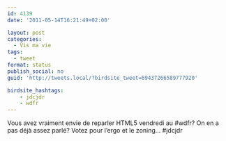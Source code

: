 ```yaml
---
id: 4139
date: '2011-05-14T16:21:49+02:00'

layout: post
categories:
  - Vis ma vie
tags:
  - tweet
format: status
publish_social: no
guid: 'http://tweets.local/?birdsite_tweet=69437266589777920'

birdsite_hashtags:
    - jdcjdr
    - wdfr
---
```


Vous avez vraiment envie de reparler HTML5 vendredi au #wdfr? On en a pas déjà assez parlé? Votez pour l’ergo et le zoning… #jdcjdr